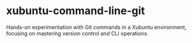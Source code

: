 # xubuntu-command-line-git
Hands-on experimentation with Git commands in a Xubuntu environment, focusing on mastering version control and CLI operations.
